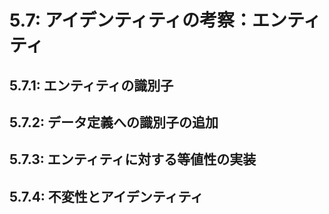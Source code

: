# 5.7: アイデンティティの考察：エンティティ

## 5.7.1: エンティティの識別子

## 5.7.2: データ定義への識別子の追加

## 5.7.3: エンティティに対する等値性の実装

## 5.7.4: 不変性とアイデンティティ


